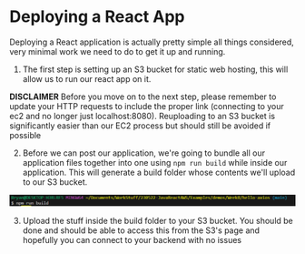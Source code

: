 # Deploying a React App 

Deploying a React application is actually pretty simple all things considered, very minimal work we need to do to get it up and running.

1. The first step is setting up an S3 bucket for static web hosting, this will allow us to run our react app on it. 

**DISCLAIMER** Before you move on to the next step, please remember to update your HTTP requests to include the proper link (connecting to your ec2 and no longer just localhost:8080). Reuploading to an S3 bucket is significantly easier than our EC2 process but should still be avoided if possible

2. Before we can post our application, we're going to bundle all our application files together into one using `npm run build` while inside our application. This will generate a build folder whose contents we'll upload to our S3 bucket.

![](./Assets/React1.png)

3. Upload the stuff inside the build folder to your S3 bucket. You should be done and should be able to access this from the S3's page and hopefully you can connect to your backend with no issues